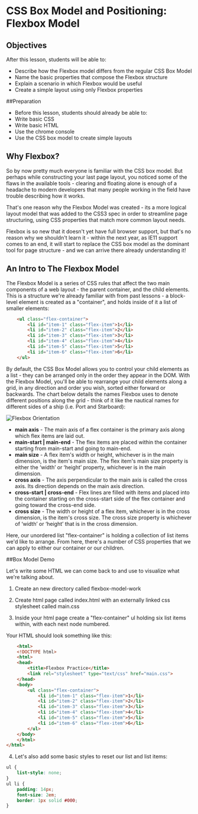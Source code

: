 # CSS Box Model and Positioning: Flexbox Model

## Objectives
After this lesson, students will be able to:
- Describe how the Flexbox model differs from the regular CSS Box Model
- Name the basic properties that compose the Flexbox structure
- Explain a scenario in which Flexbox would be useful
- Create a simple layout using only Flexbox properties

##Preparation
- Before this lesson, students should already be able to:
- Write basic CSS
- Write basic HTML
- Use the chrome console
- Use the CSS box model to create simple layouts

## Why Flexbox?
So by now pretty much everyone is familiar with the CSS box model. But perhaps while constructing your last page layout, you noticed some of the flaws in the available tools - clearing and floating alone is enough of a headache to modern developers that many people working in the field have trouble describing how it works.

That's one reason why the Flexbox Model was created - its a more logical layout model that was added to the CSS3 spec in order to streamline page structuring, using CSS properties that match more common layout needs.

Flexbox is so new that it doesn't yet have full browser support, but that's no reason why we shouldn't learn it - within the next year, as IE11 support comes to an end, it will start to replace the CSS box model as the dominant tool for page structure - and we can arrive there already understanding it!

## An Intro to The Flexbox Model
The Flexbox Model is a series of CSS rules that affect the two main components of a web layout - the parent container, and the child elements. This is a structure we're already familiar with from past lessons - a block-level element is created as a "container", and holds inside of it a list of smaller elements:

```html
	<ul class="flex-container">
		<li id="item-1" class="flex-item">1</li>
		<li id="item-2" class="flex-item">2</li>
		<li id="item-3" class="flex-item">3</li>
		<li id="item-4" class="flex-item">4</li>
		<li id="item-5" class="flex-item">5</li>
		<li id="item-6" class="flex-item">6</li>
	</ul>
```
By default, the CSS Box Model allows you to control your child elements as a list - they can be arranged only in the order they appear in the DOM. With the Flexbox Model, you'll be able to rearrange your child elements along a grid, in any direction and order you wish, sorted either forward or backwards. The chart below details the names Flexbox uses to denote different positions along the grid - think of it like the nautical names for different sides of a ship (i.e. Port and Starboard):

![Flexbox Orientation](https://cdn.css-tricks.com/wp-content/uploads/2011/08/flexbox.png)

- **main axis** - The main axis of a flex container is the primary axis along which flex items are laid out.
- **main-start | main-end** - The flex items are placed within the container starting from main-start and going to main-end.
- **main size** - A flex item's width or height, whichever is in the main dimension, is the item's main size. The flex item's main size property is either the ‘width’ or ‘height’ property, whichever is in the main dimension.
- **cross axis** - The axis perpendicular to the main axis is called the cross axis. Its direction depends on the main axis direction.
- **cross-start | cross-end** - Flex lines are filled with items and placed into the container starting on the cross-start side of the flex container and going toward the cross-end side.
- **cross size** - The width or height of a flex item, whichever is in the cross dimension, is the item's cross size. The cross size property is whichever of ‘width’ or ‘height’ that is in the cross dimension.

Here, our unordered list "flex-container" is holding a collection of list items we'd like to arrange. From here, there's a number of CSS properties that we can apply to either our container or our children.

##Box Model Demo 

Let's write some HTML we can come back to and use to visualize what we're talking about.

1. Create an new directory called flexbox-model-work

2. Create html page called index.html with an externally linked css stylesheet called main.css

3. Inside your html page create a "flex-container" ul holding six list items within, with each next node numbered.

Your HTML should look something like this:

```html
	<html>
	<!DOCTYPE html>
	<html>
	<head>
		<title>Flexbox Practice</title>
		<link rel="stylesheet" type="text/css" href="main.css">
	</head>
	<body>
		<ul class="flex-container">
		  	<li id="item-1" class="flex-item">1</li>
		  	<li id="item-2" class="flex-item">2</li>
		 	<li id="item-3" class="flex-item">3</li>
		  	<li id="item-4" class="flex-item">4</li>
		  	<li id="item-5" class="flex-item">5</li>
		  	<li id="item-6" class="flex-item">6</li>
		</ul>
	</body>
	</html>
</html>
```
4. Let's also add some basic styles to reset our list and list items:

```css
ul {
	list-style: none;
}
ul li {
	padding: 14px;
	font-size: 2em;
	border: 1px solid #000;
}
```



